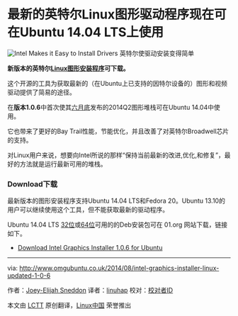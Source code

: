 最新的英特尔Linux图形驱动程序现在可在Ubuntu 14.04 LTS上使用
================================================================================
![Intel Makes it Easy to Install Drivers](http://www.omgubuntu.co.uk/wp-content/uploads/2014/01/intel-driver-update-utility-unity.jpg)
英特尔使驱动安装变得简单

**新版本的英特尔[Linux图形安装程序][1]可下载。**

这个开源的工具为获取最新的（在Ubuntu上已支持的因特尔设备的）图形和视频驱动提供了简易的途径。

在**版本1.0.6**中首次使其[六月底][2]发布的2014Q2图形堆栈可在Ubuntu 14.04中使用。

它也带来了更好的Bay Trail性能，节能优化，并且改善了对英特尔Broadwell芯片的支持。

对Linux用户来说，想要向Intel所说的那样“保持当前最新的改进,优化,和修复”，最好的方法就是运行最新可用的堆栈。

### Download下载 ###

最新版本的图形安装程序支持Ubuntu 14.04 LTS和Fedora 20。Ubuntu 13.10的用户可以继续使用这个工具，但不能获取最新的驱动程序。

Ubuntu 14.04 LTS [32位][3]或[64位][4]可用的的Deb安装包可在 01.org 网站下载，链接如下。

- [Download Intel Graphics Installer 1.0.6 for Ubuntu][5]

--------------------------------------------------------------------------------

via: http://www.omgubuntu.co.uk/2014/08/intel-graphics-installer-linux-updated-1-0-6

作者：[Joey-Elijah Sneddon][a]
译者：[linuhap](https://github.com/linuhap)
校对：[校对者ID](https://github.com/校对者ID)

本文由 [LCTT](https://github.com/LCTT/TranslateProject) 原创翻译，[Linux中国](http://linux.cn/) 荣誉推出

[a]:https://plus.google.com/117485690627814051450/?rel=author
[1]:https://01.org/linuxgraphics/
[2]:http://www.omgubuntu.co.uk/2014/07/intel-graphics-stack-2014-q2-update
[3]:https://download.01.org/gfx/ubuntu/14.04/main/pool/main/i/intel-linux-graphics-installer/intel-linux-graphics-installer_1.0.6-0intel1_i386.deb
[4]:https://download.01.org/gfx/ubuntu/14.04/main/pool/main/i/intel-linux-graphics-installer/intel-linux-graphics-installer_1.0.6-0intel1_amd64.deb
[5]:https://01.org/linuxgraphics/downloads/2014/intelr-graphics-installer-1.0.6-linux